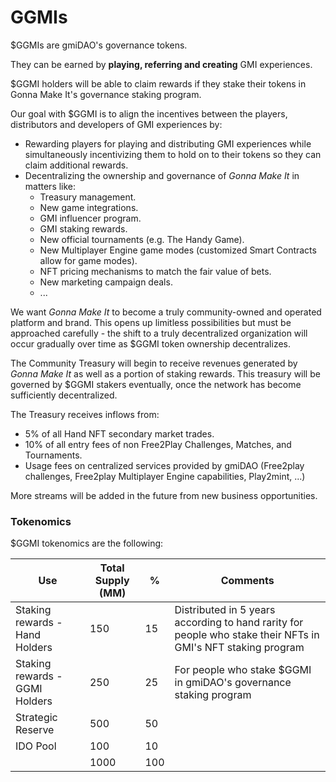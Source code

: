 # GGMIs

$GGMIs are gmiDAO's governance tokens.&#x20;

They can be earned by **playing, referring and creating** GMI experiences.

$GGMI holders will be able to claim rewards if they stake their tokens in Gonna Make It's governance staking program.

Our goal with $GGMI is to align the incentives between the players, distributors and developers of GMI experiences by:

* Rewarding players for playing and distributing GMI experiences while simultaneously incentivizing them to hold on to their tokens so they can claim additional rewards.
* Decentralizing the ownership and governance of _Gonna Make It_ in matters like:
  * Treasury management.
  * New game integrations.
  * GMI influencer program.
  * GMI staking rewards.
  * New official tournaments (e.g. The Handy Game).
  * New Multiplayer Engine game modes (customized Smart Contracts allow for game modes).
  * NFT pricing mechanisms to match the fair value of bets.
  * New marketing campaign deals.
  * ...

We want _Gonna Make It_ to become a truly community-owned and operated platform and brand. This opens up limitless possibilities but must be approached carefully - the shift to a truly decentralized organization will occur gradually over time as $GGMI token ownership decentralizes.

The Community Treasury will begin to receive revenues generated by _Gonna Make It_ as well as a portion of staking rewards. This treasury will be governed by $GGMI stakers eventually, once the network has become sufficiently decentralized.

The Treasury receives inflows from:

* 5% of all Hand NFT secondary market trades.
* 10% of all entry fees of non Free2Play Challenges, Matches, and Tournaments.
* Usage fees on centralized services provided by gmiDAO (Free2play challenges, Free2play Multiplayer Engine capabilities, Play2mint, ...)

More streams will be added in the future from new business opportunities.

### Tokenomics

$GGMI tokenomics are the following:

| Use                            | Total Supply (MM) | %   | Comments                                                                                                     |
| ------------------------------ | ----------------- | --- | ------------------------------------------------------------------------------------------------------------ |
| Staking rewards - Hand Holders | 150               | 15  | Distributed in 5 years according to hand rarity for people who stake their NFTs in GMI's NFT staking program |
| Staking rewards - GGMI Holders | 250               | 25  | For people who stake $GGMI in gmiDAO's governance staking program                                            |
| Strategic Reserve              | 500               | 50  |                                                                                                              |
| IDO Pool                       | 100               | 10  |                                                                                                              |
|                                | 1000              | 100 |                                                                                                              |
